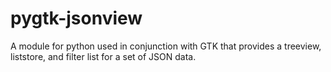 # pygtk-jsonview
A module for python used in conjunction with GTK that provides a treeview, liststore, and filter list for a set of JSON data.  
